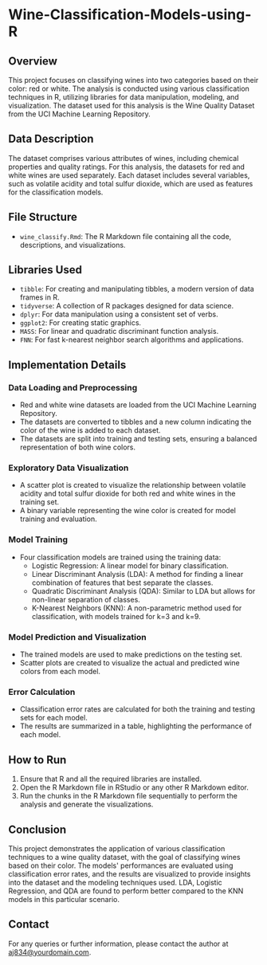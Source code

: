 # Wine-Classification-Models-using-R

## Overview
This project focuses on classifying wines into two categories based on their color: red or white. The analysis is conducted using various classification techniques in R, utilizing libraries for data manipulation, modeling, and visualization. The dataset used for this analysis is the Wine Quality Dataset from the UCI Machine Learning Repository.

## Data Description
The dataset comprises various attributes of wines, including chemical properties and quality ratings. For this analysis, the datasets for red and white wines are used separately. Each dataset includes several variables, such as volatile acidity and total sulfur dioxide, which are used as features for the classification models.

## File Structure
- `wine_classify.Rmd`: The R Markdown file containing all the code, descriptions, and visualizations.

## Libraries Used
- `tibble`: For creating and manipulating tibbles, a modern version of data frames in R.
- `tidyverse`: A collection of R packages designed for data science.
- `dplyr`: For data manipulation using a consistent set of verbs.
- `ggplot2`: For creating static graphics.
- `MASS`: For linear and quadratic discriminant function analysis.
- `FNN`: For fast k-nearest neighbor search algorithms and applications.

## Implementation Details

### Data Loading and Preprocessing
- Red and white wine datasets are loaded from the UCI Machine Learning Repository.
- The datasets are converted to tibbles and a new column indicating the color of the wine is added to each dataset.
- The datasets are split into training and testing sets, ensuring a balanced representation of both wine colors.

### Exploratory Data Visualization
- A scatter plot is created to visualize the relationship between volatile acidity and total sulfur dioxide for both red and white wines in the training set.
- A binary variable representing the wine color is created for model training and evaluation.

### Model Training
- Four classification models are trained using the training data:
  - Logistic Regression: A linear model for binary classification.
  - Linear Discriminant Analysis (LDA): A method for finding a linear combination of features that best separate the classes.
  - Quadratic Discriminant Analysis (QDA): Similar to LDA but allows for non-linear separation of classes.
  - K-Nearest Neighbors (KNN): A non-parametric method used for classification, with models trained for k=3 and k=9.

### Model Prediction and Visualization
- The trained models are used to make predictions on the testing set.
- Scatter plots are created to visualize the actual and predicted wine colors from each model.

### Error Calculation
- Classification error rates are calculated for both the training and testing sets for each model.
- The results are summarized in a table, highlighting the performance of each model.

## How to Run
1. Ensure that R and all the required libraries are installed.
2. Open the R Markdown file in RStudio or any other R Markdown editor.
3. Run the chunks in the R Markdown file sequentially to perform the analysis and generate the visualizations.

## Conclusion
This project demonstrates the application of various classification techniques to a wine quality dataset, with the goal of classifying wines based on their color. The models' performances are evaluated using classification error rates, and the results are visualized to provide insights into the dataset and the modeling techniques used. LDA, Logistic Regression, and QDA are found to perform better compared to the KNN models in this particular scenario.

## Contact
For any queries or further information, please contact the author at aj834@yourdomain.com.
